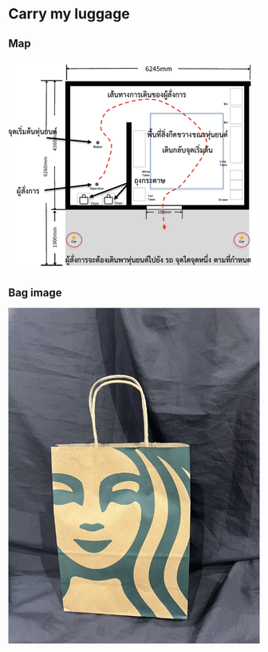 # Carry my luggage

## Map
![cml-walk-map](./img/cml_map_walk.png)

## Bag image
![bag](./img/bag.jpg)